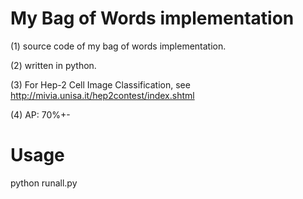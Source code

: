 # My Bag of Words implementation
(1) source code of my bag of words implementation.

(2) written in python.

(3) For Hep-2 Cell Image Classification, see http://mivia.unisa.it/hep2contest/index.shtml

(4) AP: 70%+-

# Usage
python runall.py